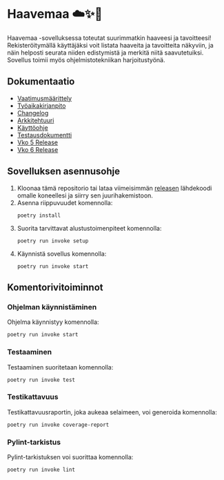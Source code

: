 # Haavemaa ☁️✨🐚
Haavemaa -sovelluksessa toteutat suurimmatkin haaveesi ja tavoitteesi! Rekisteröitymällä käyttäjäksi voit listata haaveita ja tavoitteita näkyviin, ja näin helposti seurata niiden edistymistä ja merkitä niitä saavutetuiksi. Sovellus toimii myös ohjelmistotekniikan harjoitustyönä. 

## Dokumentaatio
- [Vaatimusmäärittely](https://github.com/aadnw/ot-harjoitustyo/blob/master/dokumentaatio/vaatimusmaarittely.md)
- [Työaikakirjanpito](https://github.com/aadnw/ot-harjoitustyo/blob/master/dokumentaatio/tyoaikakirjanpito.md)
- [Changelog](https://github.com/aadnw/ot-harjoitustyo/blob/master/dokumentaatio/changelog.md)
- [Arkkitehtuuri](https://github.com/aadnw/ot-harjoitustyo/blob/master/dokumentaatio/arkkitehtuuri.md)
- [Käyttöohje](https://github.com/aadnw/ot-harjoitustyo/blob/master/dokumentaatio/kayttoohje.md)
- [Testausdokumentti](https://github.com/aadnw/ot-harjoitustyo/blob/master/dokumentaatio/testaus.md)
- [Vko 5 Release](https://github.com/aadnw/ot-harjoitustyo/releases/tag/viikko5)
- [Vko 6 Release](https://github.com/aadnw/ot-harjoitustyo/releases/tag/viikko6)

## Sovelluksen asennusohje
1. Kloonaa tämä repositorio tai lataa viimeisimmän [releasen](https://github.com/aadnw/ot-harjoitustyo/releases/tag/viikko6) lähdekoodi omalle koneellesi ja siirry sen juurihakemistoon.
2. Asenna riippuvuudet komennolla:
   ```
   poetry install
   ```
3. Suorita tarvittavat alustustoimenpiteet komennolla:
   ```
   poetry run invoke setup
   ```
4. Käynnistä sovellus komennolla:
   ```
   poetry run invoke start
   ```

## Komentorivitoiminnot

### Ohjelman käynnistäminen
Ohjelma käynnistyy komennolla:
```
poetry run invoke start
```

### Testaaminen
Testaaminen suoritetaan komennolla:
```
poetry run invoke test
```

### Testikattavuus
Testikattavuusraportin, joka aukeaa selaimeen, voi generoida komennolla:
```
poetry run invoke coverage-report
```

### Pylint-tarkistus
Pylint-tarkistuksen voi suorittaa komennolla:
```
poetry run invoke lint
```

